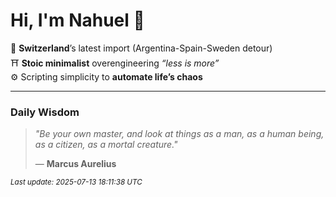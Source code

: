 # Hi, I'm Nahuel :tiger:

📍 **Switzerland**’s latest import (Argentina-Spain-Sweden detour)  
⛩️ **Stoic minimalist** overengineering *“less is more”*  
⚙️ Scripting simplicity to **automate life’s chaos**

---

### Daily Wisdom
> _"Be your own master, and look at things as a man, as a human being, as a citizen, as a mortal creature."_  
>
> — **Marcus Aurelius**

<sub>*Last update: 2025-07-13 18:11:38 UTC*</sub>

